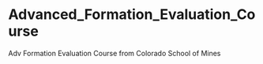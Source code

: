 # Advanced_Formation_Evaluation_Course
Adv Formation Evaluation Course from Colorado School of Mines
